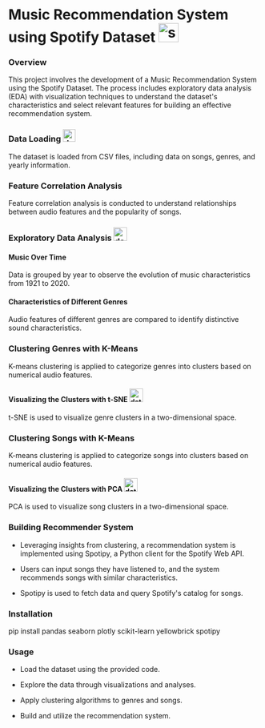 <h1> Music Recommendation System using Spotify Dataset <img src="https://upload.wikimedia.org/wikipedia/commons/8/84/Spotify_icon.svg" alt="spotify_logo" width="40" height="38"/> </h1>
<h3>Overview</h3>
This project involves the development of a Music Recommendation System using the Spotify Dataset. The process includes exploratory data analysis (EDA) with visualization techniques to understand the dataset's characteristics and select relevant features for building an effective recommendation system.

<h3>Data Loading <img src="https://static.vecteezy.com/system/resources/previews/025/781/125/non_2x/loading-icon-isolated-on-white-background-download-sign-load-icon-data-loading-bar-vector.jpg" alt="data_loading" width="25" height="25"/></h3>
The dataset is loaded from CSV files, including data on songs, genres, and yearly information.

<h3>Feature Correlation Analysis</h3>
Feature correlation analysis is conducted to understand relationships between audio features and the popularity of songs.

<h3>Exploratory Data Analysis <img src="https://static.vecteezy.com/system/resources/previews/024/193/986/non_2x/green-and-white-searching-data-analysis-in-computer-icon-vector.jpg" alt="data_analysis" width="27" height="27"/></h3>

<h4>Music Over Time</h4>
Data is grouped by year to observe the evolution of music characteristics from 1921 to 2020.

<h4>Characteristics of Different Genres</h4>
Audio features of different genres are compared to identify distinctive sound characteristics.

<h3>Clustering Genres with K-Means</h3>
K-means clustering is applied to categorize genres into clusters based on numerical audio features.

<h4>Visualizing the Clusters with t-SNE <img src="https://img.freepik.com/premium-vector/minimalistic-vector-illustration-growth-chart-upwards-personal-achievements-success_647003-190.jpg" alt="data_analysis" width="27" height="27"/></h4>
t-SNE is used to visualize genre clusters in a two-dimensional space.

<h3>Clustering Songs with K-Means</h3>
K-means clustering is applied to categorize songs into clusters based on numerical audio features.

<h4>Visualizing the Clusters with PCA <img src="https://img.freepik.com/premium-vector/minimalistic-vector-illustration-growth-chart-upwards-personal-achievements-success_647003-190.jpg" alt="data_analysis" width="27" height="27"/></h4>
PCA is used to visualize song clusters in a two-dimensional space.

<h3>Building Recommender System</h3>

- Leveraging insights from clustering, a recommendation system is implemented using Spotipy, a Python client for the Spotify Web API.


- Users can input songs they have listened to, and the system recommends songs with similar characteristics.

- Spotipy is used to fetch data and query Spotify's catalog for songs.

<h3>Installation</h3>

pip install pandas seaborn plotly scikit-learn yellowbrick spotipy

<h3>Usage</h3>

- Load the dataset using the provided code.

- Explore the data through visualizations and analyses.

- Apply clustering algorithms to genres and songs.

- Build and utilize the recommendation system.